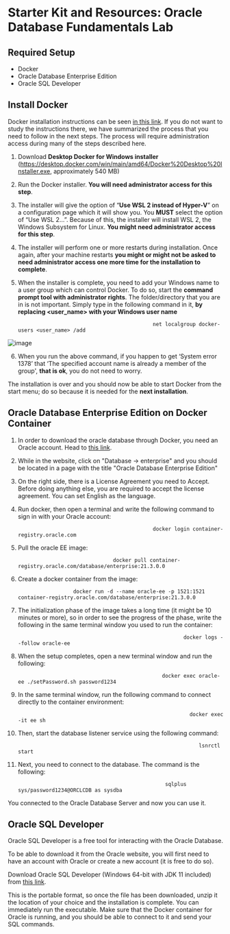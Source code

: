 # Starter Kit and Resources: Oracle Database Fundamentals Lab

## Required Setup

- Docker
- Oracle Database Enterprise Edition
- Oracle SQL Developer

## Install Docker

Docker installation instructions can be seen [in this link](https://docs.docker.com/desktop/install/windows-install/). If you do not want to study the instructions there, we have summarized the process that you need to follow in the next steps. The process will require administration access during many of the steps described here.

  1.	Download **Desktop Docker for Windows installer** (https://desktop.docker.com/win/main/amd64/Docker%20Desktop%20Installer.exe, approximately 540 MB)

  2.	Run the Docker installer. **You will need administrator access for this step**.

  3.	The installer will give the option of “**Use WSL 2 instead of Hyper-V**” on a configuration page which it will show you. You **MUST** select the option of “Use WSL 2…”.  Because of this, the installer will install WSL 2, the Windows Subsystem for Linux. **You might need administrator access for this step**.

  4.	The installer will perform one or more restarts during installation. Once again, after your machine restarts **you might or might not be asked to need administrator access one more time for the installation to complete**.

  5.	When the installer is complete, you need to add your Windows name to a user group which can control Docker. To do so, start the **command prompt tool with administrator rights**. The folder/directory that you are in is not important. Simply type in the following command in it, **by replacing <user_name> with your Windows user name**
 
                                                        net localgroup docker-users <user_name> /add
                                                        
  ![image](https://user-images.githubusercontent.com/92853201/191688879-960e1b84-9bcd-41e7-aea1-514ecf81a5a6.png)

  6.	When you run the above command, if you happen to get ‘System error 1378’ that ‘The specified account name is already a member of the group', **that is ok**, you do not need to worry.

The installation is over and you should now be able to start Docker from the start menu; do so because it is needed for the **next installation**.

## Oracle Database Enterprise Edition on Docker Container

1.    In order to download the oracle database through Docker, you need an Oracle account. Head to [this link](https://container-registry.oracle.com/ords/f?p=113:10).

2.    While in the website, click on "Database -> enterprise" and you should be located in a page with the title "Oracle Database Enterprise Edition"

3.    On the right side, there is a License Agreement you need to Accept. Before doing anything else, you are required to accept the license agreement. You can set English as the language.
   
4.    Run docker, then open a terminal and write the following command to sign in with your Oracle account:


                                                      docker login container-registry.oracle.com

5.    Pull the oracle EE image:


                                         docker pull container-registry.oracle.com/database/enterprise:21.3.0.0

6.    Create a docker container from the image:


                            docker run -d --name oracle-ee -p 1521:1521 container-registry.oracle.com/database/enterprise:21.3.0.0

7.    The initialization phase of the image takes a long time (it might be 10 minutes or more), so in order to see the progress of the phase, write the following in the same terminal window you used to run the container:


                                                                docker logs --follow oracle-ee

8.    When the setup completes, open a new terminal window and run the following:


                                                         docker exec oracle-ee ./setPassword.sh password1234

9.    In the same terminal window, run the following command to connect directly to the container environment:


                                                                  docker exec -it ee sh

10.   Then, start the database listener service using the following command:


                                                                     lsnrctl start

11.   Next, you need to connect to the database. The command  is the following:


                                                          sqlplus sys/password1234@ORCLCDB as sysdba

You connected to the Oracle Database Server and now you can use it.

## Oracle SQL Developer

Oracle SQL Developer is a free tool for interacting with the Oracle Database. 

To be able to download it from the Oracle website, you will first need to have an account with Oracle or create a new account (it is free to do so). 

Download Oracle SQL Developer (Windows 64-bit with JDK 11 included) from [this link](https://www.oracle.com/database/sqldeveloper/technologies/download/). 

This is the portable format, so once the file has been downloaded, unzip it the location of your choice and the installation is complete. You can immediately run the executable. Make sure that the Docker container for Oracle is running, and you should be able to connect to it and send your SQL commands.
